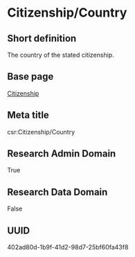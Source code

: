 # Citizenship/Country
## Short definition
The country of the stated citizenship.
## Base page
[Citizenship](https://github.com/EuroCRIS/CASRAI-Dictionairies/blob/main/Objects/Citizenship.md)
## Meta title
csr:Citizenship/Country
## Research Admin Domain
True
## Research Data Domain
False
## UUID
402ad80d-1b9f-41d2-98d7-25bf60fa43f8
